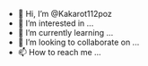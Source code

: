 - 👋 Hi, I’m @Kakarot112poz
- 👀 I’m interested in ...
- 🌱 I’m currently learning ...
- 💞️ I’m looking to collaborate on ...
- 📫 How to reach me ...

<!---
Kakarot112poz/Kakarot112poz is a ✨ special ✨ repository because its `README.md` (this file) appears on your GitHub profile.
You can click the Preview link to take a look at your changes.
--->
